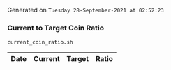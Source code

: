 Generated on `Tuesday 28-September-2021 at 02:52:23`

### Current to Target Coin Ratio
`current_coin_ratio.sh`

Date|Current|Target|Ratio
---|---|---|---
